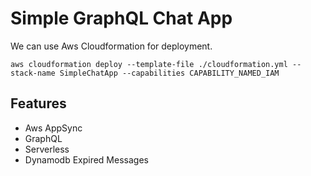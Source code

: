 # Simple GraphQL Chat App

We can use Aws Cloudformation for deployment. 
```
aws cloudformation deploy --template-file ./cloudformation.yml --stack-name SimpleChatApp --capabilities CAPABILITY_NAMED_IAM
```


## Features
- Aws AppSync
- GraphQL
- Serverless
- Dynamodb Expired Messages